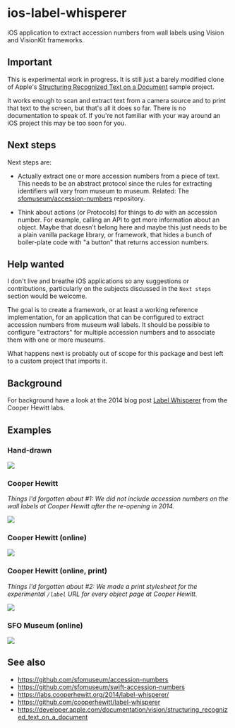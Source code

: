 # ios-label-whisperer

iOS application to extract accession numbers from wall labels using Vision and VisionKit frameworks.

## Important

This is experimental work in progress. It is still just a barely modified clone of Apple's [Structuring Recognized Text on a Document](https://developer.apple.com/documentation/vision/structuring_recognized_text_on_a_document) sample project.

It works enough to scan and extract text from a camera source and to print that text to the screen, but that's all it does so far. There is no documentation to speak of. If you're not familiar with your way around an iOS project this may be too soon for you.

## Next steps

Next steps are:

* Actually extract one or more accession numbers from a piece of text. This needs to be an abstract protocol since the rules for extracting identifiers will vary from museum to museum. Related: The [sfomuseum/accession-numbers](https://github.com/sfomuseum/accession-numbers) repository.

* Think about actions (or Protocols) for things to _do_ with an accession number. For example, calling an API to get more information about an object. Maybe that doesn't belong here and maybe this just needs to be a plain vanilla package library, or framework, that hides a bunch of boiler-plate code with "a button" that returns accession numbers.

## Help wanted

I don't live and breathe iOS applications so any suggestions or contributions, particularly on the subjects discussed in the `Next steps` section would be welcome.

The goal is to create a framework, or at least a working reference implementation, for an application that can be configured to extract accession numbers from museum wall labels. It should be possible to configure "extractors" for multiple accession numbers and to associate them with one or more museums.

What happens next is probably out of scope for this package and best left to a custom project that imports it.

## Background

For background have a look at the 2014 blog post [Label Whisperer](https://labs.cooperhewitt.org/2014/label-whisperer/) from the Cooper Hewitt labs.

## Examples

### Hand-drawn

![](docs/images/label-whisperer-001.jpg)

### Cooper Hewitt

_Things I'd forgotten about #1: We did not include accession numbers on the wall labels at Cooper Hewitt after the re-opening in 2014._

![](docs/images/label-whisperer-002.jpg)

### Cooper Hewitt (online)

![](docs/images/label-whisperer-003.jpg)

### Cooper Hewitt (online, print)

_Things I'd forgotten about #2: We made a print stylesheet for the experimental `/label` URL for every object page at Cooper Hewitt._

![](docs/images/label-whisperer-004.jpg)

### SFO Museum (online)

![](docs/images/label-whisperer-005.jpg)

## See also

* https://github.com/sfomuseum/accession-numbers
* https://github.com/sfomuseum/swift-accession-numbers
* https://labs.cooperhewitt.org/2014/label-whisperer/
* https://github.com/cooperhewitt/label-whisperer
* https://developer.apple.com/documentation/vision/structuring_recognized_text_on_a_document
